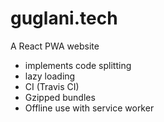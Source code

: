 # guglani.tech


A React PWA website
- implements code splitting
- lazy loading
- CI (Travis CI)
- Gzipped bundles
- Offline use with service worker